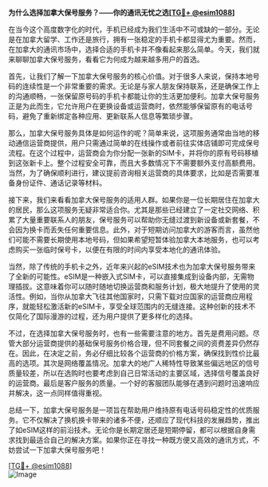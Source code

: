**为什么选择加拿大保号服务？——你的通讯无忧之选[[TG💪+ @esim1088](https://t.me/s/esim1088)]**

在当今这个高度数字化的时代，手机已经成为我们生活中不可或缺的一部分。无论是在加拿大留学、工作还是旅行，拥有一张稳定的手机卡都显得尤为重要。然而，在加拿大的通讯市场中，选择合适的手机卡并不像看起来那么简单。今天，我们就来聊聊加拿大保号服务，看看它为何成为越来越多用户的首选。

首先，让我们了解一下加拿大保号服务的核心价值。对于很多人来说，保持本地号码的连续性是一个非常重要的需求。无论是与家人朋友保持联系，还是确保工作上的沟通顺畅，一张保留原号码的手机卡都能让你的生活更加便利。加拿大保号服务正是为此而生，它允许用户在更换设备或运营商时，依然能够保留原有的电话号码，避免了重新绑定各种应用、更新联系人信息等繁琐步骤。

那么，加拿大保号服务具体是如何运作的呢？简单来说，这项服务通常由当地的移动通信运营商提供，用户只需通过简单的在线操作或者前往实体店铺即可完成保号流程。在这个过程中，运营商会为你分配一张新的SIM卡，并将你的原有号码移植到这张新卡上。整个过程安全可靠，而且大多数情况下不需要额外支付高额费用。当然，为了确保顺利进行，建议提前咨询相关运营商的具体要求，比如是否需要准备身份证件、通话记录等材料。

接下来，我们来看看加拿大保号服务的适用人群。如果你是一位长期居住在加拿大的居民，那么这项服务无疑非常适合你。尤其是那些已经建立了一定社交网络、积累了大量重要联系人的朋友，保号服务可以帮助你无缝过渡到新设备或新套餐，不会因为换卡而丢失任何重要信息。此外，对于短期访问加拿大的游客而言，虽然他们可能不需要长期使用本地号码，但如果希望短暂体验加拿大本地服务，也可以考虑购买一张临时保号卡，以便在有限的时间内享受本地化的通讯体验。

当然，除了传统的手机卡之外，近年来兴起的eSIM技术也为加拿大保号服务带来了全新的可能性。eSIM是一种嵌入式SIM卡，可以直接集成到设备内部，无需物理插拔。这意味着你可以随时随地切换运营商和服务计划，极大地提升了使用的灵活性。例如，当你从加拿大飞往其他国家时，只需下载对应国家的运营商应用程序，就能轻松激活新的eSIM卡，享受全球范围内的无缝连接。这种创新的技术不仅简化了国际漫游的过程，还为用户提供了更多样化的选择。

不过，在选择加拿大保号服务时，也有一些需要注意的地方。首先是费用问题。尽管大部分运营商提供的基础保号服务价格合理，但不同套餐之间的资费差异仍然存在。因此，在决定之前，务必仔细比较各个运营商的价格方案，确保找到性价比最高的选项。其次是网络覆盖情况。加拿大的地广人稀特性导致某些偏远地区的信号质量较差，所以在选购时也要考虑到自己日常活动的主要区域，选择信号覆盖良好的运营商。最后是客户服务的质量。一个好的客服团队能够在遇到问题时迅速响应并解决，这一点同样值得重视。

总结一下，加拿大保号服务是一项旨在帮助用户维持原有电话号码稳定性的优质服务。它不仅解决了换机换卡带来的诸多不便，还顺应了现代科技的发展趋势，推出了如eSIM这样的前沿技术。无论你是长期定居还是短期停留，都可以根据自身需求找到最适合自己的解决方案。如果你正在寻找一种既方便又高效的通讯方式，不妨尝试一下加拿大保号服务吧！

[[TG💪+ @esim1088](https://t.me/s/esim1088)]  
![Image](https://i.postimg.cc/4NQfJmqS/Snipaste-2025-05-13-00-14-12.png)